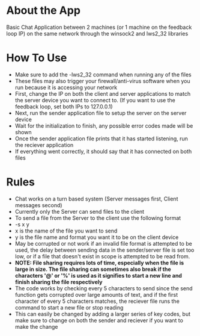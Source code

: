 # About the App
Basic Chat Application between 2 machines (or 1 machine on the feedback loop IP) on the same network through the winsock2 and lws2_32 libraries

# **How To Use**
- Make sure to add the -lws2_32 command when running any of the files
- These files may also trigger your firewall/anti-virus software when you run because it is accessing your network
- First, change the IP on both the client and server applications to match the server device you want to connect to. (If you want to use the feedback loop, set both IPs to 127.0.0.1)
- Next, run the sender application file to setup the server on the server device
- Wait for the initialization to finish, any possible error codes made will be shown
- Once the sender application file prints that it has started listening, run the reciever application
- If everything went correctly, it should say that it has connected on both files

# **Rules**
- Chat works on a turn based system (Server messages first, Client messages second)
- Currently only the Server can send files to the client
- To send a file from the Server to the client use the following format
- -s x y
- x is the name of the file you want to send
- y is the file name and format you want it to be on the client device
- May be corrupted or not work if an invalid file format is attempted to be used, the delay between sending data in the sender/server file is set too low, or if a file that doesn't exist in scope is attempted to be read from.
- **NOTE: File sharing requires lots of time, especially when the file is large in size. The file sharing can sometimes also break if the characters '@' or '%' is used as it signifies to start a new line and finish sharing the file respectively**
- The code works by checking every 5 characters to send since the send function gets corrupted over large amounts of text, and if the first character of every 5 characters matches, the reciever file runs the command to start a new file or stop reading
- This can easily be changed by adding a larger series of key codes, but make sure to change on both the sender and reciever if you want to make the change
